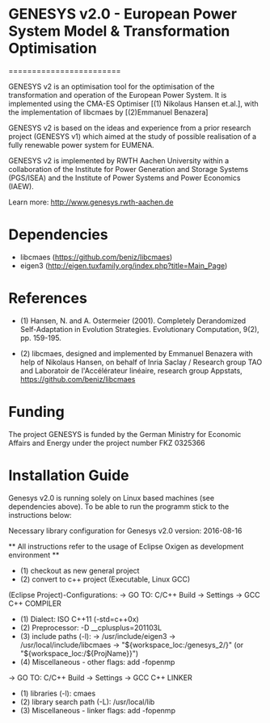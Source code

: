 # GENESYS v2.0 - European Power System Model & Transformation Optimisation
========================

GENESYS v2 is an optimisation tool for the optimisation of the transformation and operation of the European Power System. It is implemented using the CMA-ES Optimiser [(1) Nikolaus Hansen et.al.], with the implementation of libcmaes by [(2)Emmanuel Benazera]

GENESYS v2 is based on the ideas and experience from a prior research project (GENESYS v1) which aimed at the study of possible realisation of a fully renewable power system for EUMENA.

GENESYS v2 is implemented by RWTH Aachen University within a collaboration of the Institute for Power Generation and Storage Systems (PGS/ISEA) and the Institute of Power Systems and Power Economics (IAEW).

Learn more: http://www.genesys.rwth-aachen.de

# Dependencies

- libcmaes  (https://github.com/beniz/libcmaes)
- eigen3 (http://eigen.tuxfamily.org/index.php?title=Main_Page)

# References

- (1) Hansen, N. and A. Ostermeier (2001). Completely Derandomized Self-Adaptation in Evolution Strategies. Evolutionary Computation, 9(2), pp. 159-195.

- (2) libcmaes,  designed and implemented by Emmanuel Benazera with help of Nikolaus Hansen, on behalf of Inria Saclay / Research group TAO and Laboratoir de l'Accélérateur linéaire, research group Appstats, https://github.com/beniz/libcmaes

# Funding
The project GENESYS is funded by the German Ministry for Economic Affairs and Energy under the project number FKZ 0325366


# Installation Guide
Genesys v2.0 is running solely on Linux based machines (see dependencies above). To be able to run the programm stick to the instructions below:

Necessary library configuration for Genesys v2.0
version: 2016-08-16

** All instructions refer to the usage of Eclipse Oxigen as development environment **
- (1) checkout as new general project
- (2) convert to c++ project (Executable, Linux GCC)

(Eclipse Project)-Configurations: 
-> GO TO: C/C++ Build -> Settings -> GCC C++ COMPILER
- (1) Dialect: ISO C++11 (-std=c++0x)
- (2) Preprocessor: -D __cplusplus=201103L
- (3) include paths (-l):	-> /usr/include/eigen3
				-> /usr/local/include/libcmaes
				-> "${workspace_loc:/genesys_2/}" (or "${workspace_loc:/${ProjName}}")
- (4) Miscellaneous - other flags: add -fopenmp

-> GO TO: C/C++ Build -> Settings -> GCC C++ LINKER
- (1) libraries (-l): 			cmaes
- (2) library search path (-L): 	/usr/local/lib
- (3) Miscellaneous - linker flags: 	add -fopenmp
